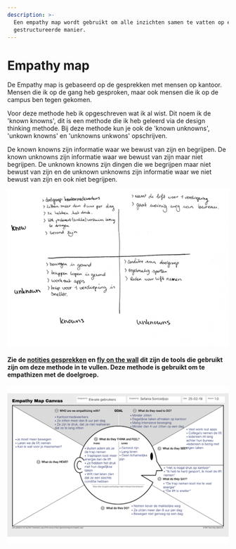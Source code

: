 ```yaml
---
description: >-
  Een empathy map wordt gebruikt om alle inzichten samen te vatten op een
  gestructureerde manier.
---
```


# Empathy map

De Empathy map is gebaseerd op de gesprekken met mensen op kantoor. Mensen die ik op de gang heb gesproken, maar ook mensen die ik op de campus ben tegen gekomen.

Voor deze methode heb ik opgeschreven wat ik al wist. Dit noem ik de 'known knowns', dit is een methode die ik heb geleerd via de design thinking methode. Bij deze methode kun je ook de 'known unknowns', 'unkown knowns' en 'unknowns unkwons' opschrijven. 

De known knowns zijn informatie waar we bewust van zijn en begrijpen. De known unknowns zijn informatie waar we bewust van zijn maar niet begrijpen. De unknown knowns zijn dingen die we begrijpen maar niet bewust van zijn en de unknown unknowns zijn informatie waar we niet bewust van zijn en ook niet begrijpen.

![](../../.gitbook/assets/knownknowns.png)

#### Zie de [notities gesprekken](https://s-sontoidjojo.gitbook.io/productbiografie/designbrief/gedrag-onderzoek/notities-gesprekken) en [fly on the wall](https://s-sontoidjojo.gitbook.io/productbiografie/designbrief/gedrag-onderzoek/fly-on-the-wall) dit zijn de tools die gebruikt zijn om deze methode in te vullen. Deze methode is gebruikt om te empathizen met de doelgroep.

![Afbeelding 33](../../.gitbook/assets/empathy-map-1.0.png)

